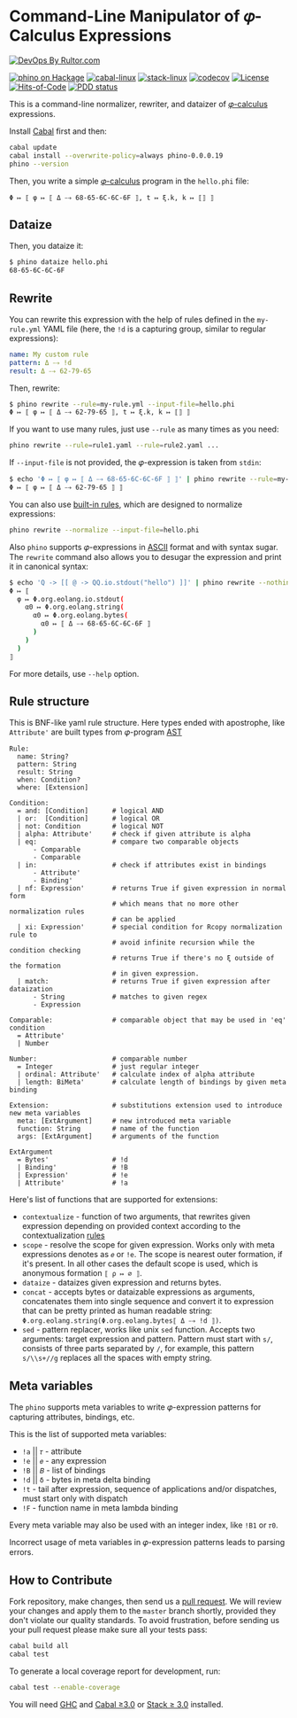 # Command-Line Manipulator of 𝜑-Calculus Expressions

[![DevOps By Rultor.com](https://www.rultor.com/b/objectionary/phino)](https://www.rultor.com/p/objectionary/phino)

[![`phino` on Hackage](https://img.shields.io/hackage/v/phino)](http://hackage.haskell.org/package/phino)
[![cabal-linux](https://github.com/objectionary/phino/actions/workflows/cabal.yml/badge.svg)](https://github.com/objectionary/phino/actions/workflows/cabal.yml)
[![stack-linux](https://github.com/objectionary/phino/actions/workflows/stack.yml/badge.svg)](https://github.com/objectionary/phino/actions/workflows/stack.yml)
[![codecov](https://codecov.io/gh/objectionary/phino/branch/master/graph/badge.svg)](https://codecov.io/gh/objectionary/phino)
[![License](https://img.shields.io/badge/license-MIT-green.svg)](LICENSES/MIT.txt)
[![Hits-of-Code](https://hitsofcode.com/github/objectionary/phino?branch=master&label=Hits-of-Code)](https://hitsofcode.com/github/objectionary/phino/view?branch=master&label=Hits-of-Code)
[![PDD status](https://www.0pdd.com/svg?name=objectionary/phino)](https://www.0pdd.com/p?name=objectionary/phino)

This is a command-line normalizer, rewriter, and dataizer
of [𝜑-calculus](https://www.eolang.org) expressions.

Install [Cabal][cabal] first and then:

```bash
cabal update
cabal install --overwrite-policy=always phino-0.0.0.19
phino --version
```

Then, you write a simple [𝜑-calculus](https://www.eolang.org) program
in the `hello.phi` file:

```text
Φ ↦ ⟦ φ ↦ ⟦ Δ ⤍ 68-65-6C-6C-6F ⟧, t ↦ ξ.k, k ↦ ⟦⟧ ⟧
```

## Dataize

Then, you dataize it:

```bash
$ phino dataize hello.phi
68-65-6C-6C-6F
```

## Rewrite

You can rewrite this expression with the help of rules
defined in the `my-rule.yml` YAML file (here, the `!d` is a capturing group,
similar to regular expressions):

```yaml
name: My custom rule
pattern: Δ ⤍ !d
result: Δ ⤍ 62-79-65
```

Then, rewrite:

```bash
$ phino rewrite --rule=my-rule.yml --input-file=hello.phi
Φ ↦ ⟦ φ ↦ ⟦ Δ ⤍ 62-79-65 ⟧, t ↦ ξ.k, k ↦ ⟦⟧ ⟧
```

If you want to use many rules, just use `--rule` as many times as you need:

```bash
phino rewrite --rule=rule1.yaml --rule=rule2.yaml ...
```

If `--input-file` is not provided, the 𝜑-expression is taken from `stdin`:

```bash
$ echo 'Φ ↦ ⟦ φ ↦ ⟦ Δ ⤍ 68-65-6C-6C-6F ⟧ ⟧' | phino rewrite --rule=my-rule.yml
Φ ↦ ⟦ φ ↦ ⟦ Δ ⤍ 62-79-65 ⟧ ⟧
```

You can also use [built-in rules](resources), which are designed
to normalize expressions:

```bash
phino rewrite --normalize --input-file=hello.phi
```

Also `phino` supports 𝜑-expressions in
[ASCII](https://en.wikipedia.org/wiki/ASCII) format and with
syntax sugar. The `rewrite` command also allows you to desugar the expression
and print it in canonical syntax:

```bash
$ echo 'Q -> [[ @ -> QQ.io.stdout("hello") ]]' | phino rewrite --nothing
Φ ↦ ⟦
  φ ↦ Φ.org.eolang.io.stdout(
    α0 ↦ Φ.org.eolang.string(
      α0 ↦ Φ.org.eolang.bytes(
        α0 ↦ ⟦ Δ ⤍ 68-65-6C-6C-6F ⟧
      )
    )
  )
⟧
```

For more details, use `--help` option.

## Rule structure

This is BNF-like yaml rule structure. Here types ended with
apostrophe, like `Attribute'` are built types from 𝜑-program [AST](src/Ast.hs)

```bnfc
Rule:
  name: String?
  pattern: String
  result: String
  when: Condition?
  where: [Extension]

Condition:
  = and: [Condition]      # logical AND
  | or:  [Condition]      # logical OR
  | not: Condition        # logical NOT
  | alpha: Attribute'     # check if given attribute is alpha
  | eq:                   # compare two comparable objects
      - Comparable
      - Comparable
  | in:                   # check if attributes exist in bindings
      - Attribute'
      - Binding'
  | nf: Expression'       # returns True if given expression in normal form
                          # which means that no more other normalization rules
                          # can be applied
  | xi: Expression'       # special condition for Rcopy normalization rule to 
                          # avoid infinite recursion while the condition checking
                          # returns True if there's no ξ outside of the formation
                          # in given expression.
  | match:                # returns True if given expression after dataization
      - String            # matches to given regex
      - Expression

Comparable:               # comparable object that may be used in 'eq' condition
  = Attribute'
  | Number

Number:                   # comparable number
  = Integer               # just regular integer
  | ordinal: Attribute'   # calculate index of alpha attribute
  | length: BiMeta'       # calculate length of bindings by given meta binding

Extension:                # substitutions extension used to introduce new meta variables
  meta: [ExtArgument]     # new introduced meta variable
  function: String        # name of the function
  args: [ExtArgument]     # arguments of the function

ExtArgument
  = Bytes'                # !d
  | Binding'              # !B
  | Expression'           # !e
  | Attribute'            # !a
```

Here's list of functions that are supported for extensions:

* `contextualize` - function of two arguments, that rewrites given expression
  depending on provided context according to the contextualization
  [rules](assets/contextualize.jpg)
* `scope` - resolve the scope for given expression. Works only with meta
  expressions denotes as `𝑒` or `!e`. The scope is nearest outer formation,
  if it's present. In all other cases the default scope is used, which is
  anonymous formation `⟦ ρ ↦ ∅ ⟧`.
* `dataize` - dataizes given expression and returns bytes.
* `concat` - accepts bytes or dataizable expressions as arguments,
  concatenates them into single sequence and convert it to expression
  that can be pretty printed as human readable string:
  `Φ.org.eolang.string(Φ.org.eolang.bytes⟦ Δ ⤍ !d ⟧)`.
* `sed` - pattern replacer, works like unix `sed` function.
  Accepts two arguments: target expression and pattern.
  Pattern must start with `s/`, consists of three parts
  separated by `/`, for example, this pattern `s/\\s+//g`
  replaces all the spaces with empty string.

## Meta variables

The `phino` supports meta variables to write 𝜑-expression patterns for
capturing attributes, bindings, etc.

This is the list of supported meta variables:

* `!a` || `𝜏` - attribute
* `!e` || `𝑒` - any expression
* `!B` || `𝐵` - list of bindings
* `!d` || `δ` - bytes in meta delta binding
* `!t` - tail after expression, sequence of applications and/or dispatches,
         must start only with dispatch
* `!F` - function name in meta lambda binding

Every meta variable may also be used with an integer index, like `!B1` or `𝜏0`.

Incorrect usage of meta variables in 𝜑-expression patterns leads to
parsing errors.

## How to Contribute

Fork repository, make changes, then send us a [pull request][guidelines].
We will review your changes and apply them to the `master` branch shortly,
provided they don't violate our quality standards. To avoid frustration,
before sending us your pull request please make sure all your tests pass:

```bash
cabal build all
cabal test
```

To generate a local coverage report for development, run:

```bash
cabal test --enable-coverage
```

You will need [GHC] and [Cabal ≥3.0][cabal] or [Stack ≥ 3.0][stack] installed.

[cabal]: https://www.haskell.org/cabal/
[stack]: https://docs.haskellstack.org/en/stable/install_and_upgrade/
[GHC]: https://www.haskell.org/ghc/
[guidelines]: https://www.yegor256.com/2014/04/15/github-guidelines.html

